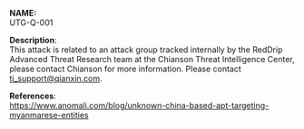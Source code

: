 **NAME:**  
UTG-Q-001


**Description**:   
This attack is related to an attack group tracked internally by the RedDrip Advanced Threat Research team at the Chianson Threat Intelligence Center, please contact Chianson for more information. Please contact ti_support@qianxin.com.


**References**:  
https://www.anomali.com/blog/unknown-china-based-apt-targeting-myanmarese-entities